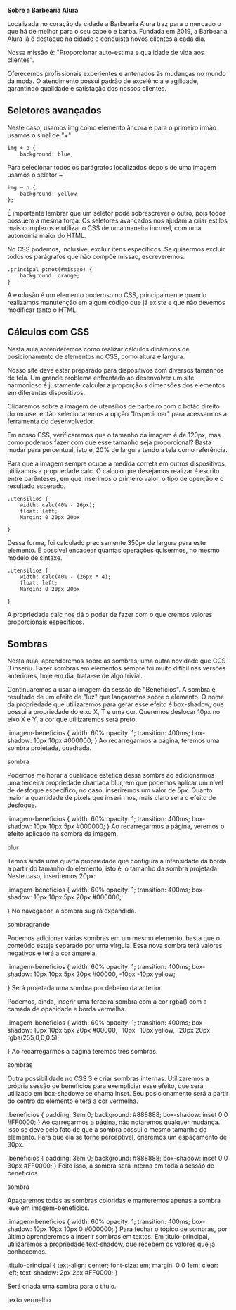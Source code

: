 **Sobre a Barbearia Alura**

Localizada no coração da cidade a Barbearia Alura traz para o mercado o que há de melhor para o seu cabelo e barba. Fundada em 2019, a Barbearia Alura já é destaque na cidade e conquista novos clientes a cada dia.

Nossa missão é: "Proporcionar auto-estima e qualidade de vida aos clientes".

Oferecemos profissionais experientes e antenados às mudanças no mundo da moda. O atendimento possui padrão de excelência e agilidade, garantindo qualidade e satisfação dos nossos clientes.

## Seletores avançados

Neste caso, usamos img como elemento âncora e para o primeiro irmão usamos o sinal de "+"

    img + p { 
        background: blue;

Para selecionar todos os parágrafos localizados depois de uma imagem usamos o seletor ~

    img ~ p {
        background: yellow
    };

É importante lembrar que um seletor pode sobrescrever o outro, pois todos possuem a mesma força. Os seletores avançados nos ajudam a criar estilos mais complexos e utilizar o CSS de uma maneira incrível, com uma autonomia maior do HTML.

No CSS podemos, inclusive, excluir itens específicos. Se quisermos excluir todos os parágrafos que não compõe missao, escreveremos:

    .principal p:not(#missao) {
        background: orange;
    }
A exclusão é um elemento poderoso no CSS, principalmente quando realizamos manutenção em algum código que já existe e que não devemos modificar tanto o HTML.

## Cálculos com CSS

Nesta aula,aprenderemos como realizar cálculos dinâmicos de posicionamento de elementos no CSS, como altura e largura.

Nosso site deve estar preparado para dispositivos com diversos tamanhos de tela. Um grande problema enfrentado ao desenvolver um site harmonioso é justamente calcular a proporção s dimensões dos elementos em diferentes dispositivos.

Clicaremos sobre a imagem de utensílios de barbeiro com o botão direito do mouse, então selecionaremos a opção "Inspecionar" para acessarmos a ferramenta do desenvolvedor.

Em nosso CSS, verificaremos que o tamanho da imagem é de 120px, mas como podemos fazer com que esse tamanho seja proporcional? Basta mudar para percentual, isto é, 20% de largura tendo a tela como referência.

Para que a imagem sempre ocupe a medida correta em outros dispositivos, utilizamos a propriedade calc. O calculo que desejamos realizar é escrito entre parênteses, em que inserimos o primeiro valor, o tipo de operção e o resultado esperado.

    .utensilios {
        width: calc(40% - 26px);
        float: left;
        Margin: 0 20px 20px 

    }
Dessa forma, foi calculado precisamente 350px de largura para este elemento. É possível encadear quantas operações quisermos, no mesmo modelo de sintaxe.

    .utensilios {
        width: calc(40% - (26px * 4);
        float: left;
        Margin: 0 20px 20px 

    }
A propriedade calc nos dá o poder de fazer com o que cremos valores proporcionais específicos.

## Sombras

Nesta aula, aprenderemos sobre as sombras, uma outra novidade que CCS 3 inseriu. Fazer sombras em elementos sempre foi muito difícil nas versões anteriores, hoje em dia, trata-se de algo trivial.

Continuaremos a usar a imagem da sessão de "Benefícios". A sombra é resultado de um efeito de "luz" que lançaremos sobre o elemento. O nome da propriedade que utilizaremos para gerar esse efeito é box-shadow, que possui a propriedade do eixo X, T e uma cor. Queremos deslocar 10px no eixo X e Y, a cor que utilizaremos será preto.

.imagem-beneficios {
    width: 60%
    opacity: 1;
    transition: 400ms;
    box-shadow: 10px 10px #000000;
}
Ao recarregarmos a página, teremos uma sombra projetada, quadrada.

sombra

Podemos melhorar a qualidade estética dessa sombra ao adicionarmos uma terceira propriedade chamada blur, em que podemos aplicar um nível de desfoque específico, no caso, inseriremos um valor de 5px. Quanto maior a quantidade de pixels que inserirmos, mais claro sera o efeito de desfoque.

.imagem-beneficios {
    width: 60%
    opacity: 1;
    transition: 400ms;
    box-shadow: 10px 10px 5px #000000;
}
Ao recarregarmos a página, veremos o efeito aplicado na sombra da imagem.

blur

Temos ainda uma quarta propriedade que configura a intensidade da borda a partir do tamanho do elemento, isto é, o tamanho da sombra projetada. Neste caso, inseriremos 20px:

.imagem-beneficios {
    width: 60%
    opacity: 1;
    transition: 400ms;
    box-shadow: 10px 10px 5px 20px #000000;

}
No navegador, a sombra sugirá expandida.

sombragrande

Podemos adicionar várias sombras em um mesmo elemento, basta que o conteúdo esteja separado por uma vírgula. Essa nova sombra terá valores negativos e terá a cor amarela.

.imagem-beneficios {
    width: 60%
    opacity: 1;
    transition: 400ms;
    box-shadow: 10px 10px 5px 20px #00000, -10px -10px yellow;

}
Será projetada uma sombra por debaixo da anterior.

Podemos, ainda, inserir uma terceira sombra com a cor rgba() com a camada de opacidade e borda vermelha.

.imagem-beneficios {
    width: 60%
    opacity: 1;
    transition: 400ms;
    box-shadow: 10px 10px 5px 20px #00000, -10px -10px yellow, -20px 20px rgba(255,0,0,0.5);

}
Ao recarregarmos a página teremos três sombras.

sombras

Outra possibilidade no CSS 3 é criar sombras internas. Utilizaremos a própria sessão de benefícios para exempliciar esse efeito, que será utilizado em box-shadowe se chama inset. Seu posicionamento será a partir do centro do elemento e terá a cor vermelha.

.beneficios {
    padding: 3em 0;
    background: #888888;
    box-shadow: inset 0 0 #FF0000;
}
Ao carregarmos a página, não notaremos qualquer mudança. Isso se deve pelo fato de que a sombra possui o mesmo tamanho do elemento. Para que ela se torne perceptível, criaremos um espaçamento de 30px.

.beneficios {
    padding: 3em 0;
    background: #888888;
    box-shadow: inset 0 0 30px #FF0000;
}
Feito isso, a sombra será interna em toda a sessão de benefícios.

sombra

Apagaremos todas as sombras coloridas e manteremos apenas a sombra leve em imagem-beneficios.

.imagem-beneficios {
    width: 60%
    opacity: 1;
    transition: 400ms;
    box-shadow: 10px 10px 10px 0 #000000;
}
Para fechar o tópico de sombras, por último aprenderemos a inserir sombras em textos. Em titulo-principal, utilizaremos a propriedade text-shadow, que recebem os valores que já conhecemos.

.titulo-principal {
    text-align: center;
    font-size: em;
    margin: 0 0 1em;
    clear: left;
    text-shadow: 2px 2px #FF0000; 
}

Será criada uma sombra para o título.

texto vermelho